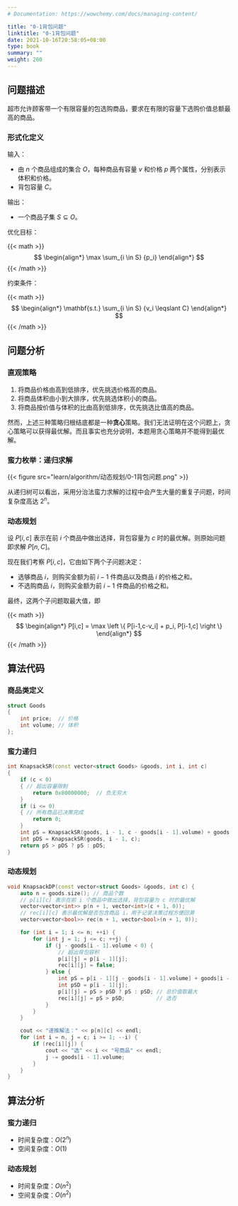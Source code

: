 ```yaml
---
# Documentation: https://wowchemy.com/docs/managing-content/

title: "0-1背包问题"
linktitle: "0-1背包问题"
date: 2021-10-16T20:58:05+08:00
type: book
summary: ""
weight: 260
---
```


<!--more-->

## 问题描述

超市允许顾客带一个有限容量的包选购商品，要求在有限的容量下选购价值总额最高的商品。

### 形式化定义

输入：

- 由 $n$ 个商品组成的集合 $O$，每种商品有容量 $v$ 和价格 $p$ 两个属性，分别表示体积和价格。
- 背包容量 $C$。

输出：

- 一个商品子集 $S \subseteq O$。

优化目标：

{{< math >}}
$$
\begin{align*}
\max \sum_{i \in S} {p_i}
\end{align*}
$$
{{< /math >}}

约束条件：

{{< math >}}
$$
\begin{align*}
\mathbf{s.t.} \sum_{i \in S} {v_i \leqslant C}
\end{align*}
$$
{{< /math >}}

## 问题分析

### 直观策略

1. 将商品价格由高到低排序，优先挑选价格高的商品。
2. 将商品体积由小到大排序，优先挑选体积小的商品。
3. 将商品按价值与体积的比由高到低排序，优先挑选比值高的商品。

然而，上述三种策略归根结底都是一种**贪心**策略。我们无法证明在这个问题上，贪心策略可以获得最优解。而且事实也充分说明，本题用贪心策略并不能得到最优解。

### 蛮力枚举：递归求解

{{< figure src="learn/algorithm/动态规划/0-1背包问题.png" >}}

从递归树可以看出，采用分治法蛮力求解的过程中会产生大量的重复子问题，时间复杂度高达 $2^n$。

### 动态规划

设 $P[i,c]$ 表示在前 $i$ 个商品中做出选择，背包容量为 $c$ 时的最优解。则原始问题即求解 $P[n,C]$。

现在我们考察 $P[i,c]$，它由如下两个子问题决定：

- 选够商品 $i$，则购买金额为前 $i-1$ 件商品以及商品 $i$ 的价格之和。
- 不选购商品 $i$，则购买金额为前 $i-1$ 件商品的价格之和。

最终，这两个子问题取最大值，即

{{< math >}}
$$
\begin{align*}
P[i,c] = \max \left \{ P[i-1,c-v_i] + p_i, P[i-1,c] \right \}
\end{align*}
$$
{{< /math >}}

## 算法代码

### 商品类定义

```cpp
struct Goods
{
    int price;  // 价格
    int volume; // 体积
};
```

### 蛮力递归

```cpp
int KnapsackSR(const vector<struct Goods> &goods, int i, int c)
{
    if (c < 0)
    { // 超出容量限制
        return 0x80000000;  // 负无穷大
    }
    if (i <= 0)
    { // 所有商品已决策完成
        return 0;
    }
    int pS = KnapsackSR(goods, i - 1, c - goods[i - 1].volume) + goods[i - 1].price; // 选择商品i
    int pDS = KnapsackSR(goods, i - 1, c);                                           // 不选商品i
    return pS > pDS ? pS : pDS;
}
```

### 动态规划

```cpp
void KnapsackDP(const vector<struct Goods> &goods, int c) {
    auto n = goods.size(); // 商品个数
    // p[i][c] 表示在前 i 个商品中做出选择，背包容量为 c 时的最优解
    vector<vector<int>> p(n + 1, vector<int>(c + 1, 0));
    // rec[i][c] 表示最优解是否包含商品 i，用于记录决策过程方便回溯
    vector<vector<bool>> rec(n + 1, vector<bool>(n + 1, 0));

    for (int i = 1; i <= n; ++i) {
        for (int j = 1; j <= c; ++j) {
            if (j - goods[i - 1].volume < 0) {
                // 超出背包容积
                p[i][j] = p[i - 1][j];
                rec[i][j] = false;
            } else {
                int pS = p[i - 1][j - goods[i - 1].volume] + goods[i - 1].price;
                int pSD = p[i - 1][j];
                p[i][j] = pS > pSD ? pS : pSD; // 总价值取最大
                rec[i][j] = pS > pSD;          // 选否
            }
        }
    }

    cout << "递推解法：" << p[n][c] << endl;
    for (int i = n, j = c; i >= 1; --i) {
        if (rec[i][j]) {
            cout << "选" << i << "号商品" << endl;
            j -= goods[i - 1].volume;
        }
    }
}
```

## 算法分析

### 蛮力递归

- 时间复杂度：$O(2^n)$
- 空间复杂度：$O(1)$

### 动态规划

- 时间复杂度：$O(n^2)$
- 空间复杂度：$O(n^2)$